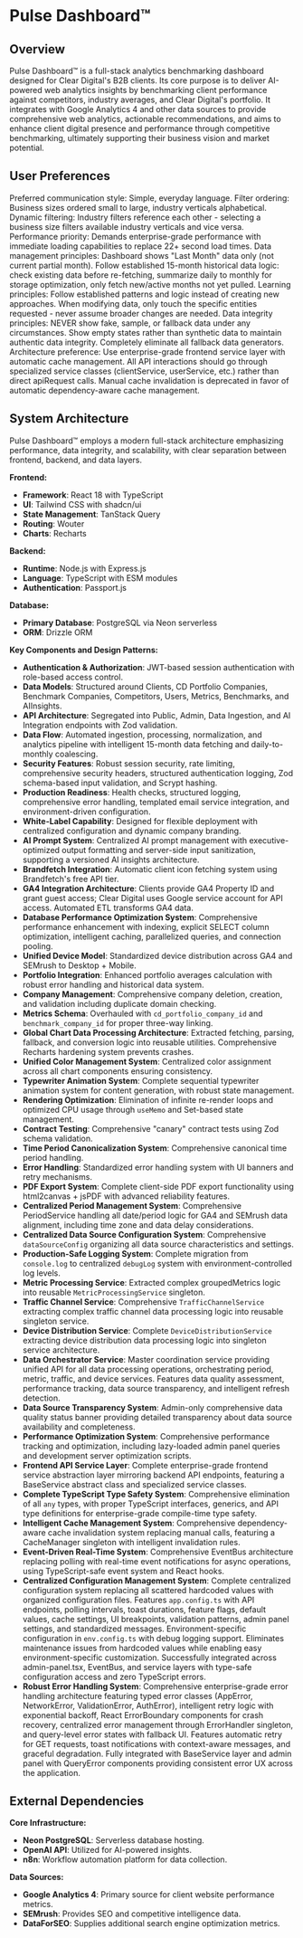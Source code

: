 # Pulse Dashboard™

## Overview
Pulse Dashboard™ is a full-stack analytics benchmarking dashboard designed for Clear Digital's B2B clients. Its core purpose is to deliver AI-powered web analytics insights by benchmarking client performance against competitors, industry averages, and Clear Digital's portfolio. It integrates with Google Analytics 4 and other data sources to provide comprehensive web analytics, actionable recommendations, and aims to enhance client digital presence and performance through competitive benchmarking, ultimately supporting their business vision and market potential.

## User Preferences
Preferred communication style: Simple, everyday language.
Filter ordering: Business sizes ordered small to large, industry verticals alphabetical.
Dynamic filtering: Industry filters reference each other - selecting a business size filters available industry verticals and vice versa.
Performance priority: Demands enterprise-grade performance with immediate loading capabilities to replace 22+ second load times.
Data management principles: Dashboard shows "Last Month" data only (not current partial month). Follow established 15-month historical data logic: check existing data before re-fetching, summarize daily to monthly for storage optimization, only fetch new/active months not yet pulled.
Learning principles: Follow established patterns and logic instead of creating new approaches. When modifying data, only touch the specific entities requested - never assume broader changes are needed.
Data integrity principles: NEVER show fake, sample, or fallback data under any circumstances. Show empty states rather than synthetic data to maintain authentic data integrity. Completely eliminate all fallback data generators.
Architecture preference: Use enterprise-grade frontend service layer with automatic cache management. All API interactions should go through specialized service classes (clientService, userService, etc.) rather than direct apiRequest calls. Manual cache invalidation is deprecated in favor of automatic dependency-aware cache management.

## System Architecture
Pulse Dashboard™ employs a modern full-stack architecture emphasizing performance, data integrity, and scalability, with clear separation between frontend, backend, and data layers.

**Frontend:**
- **Framework**: React 18 with TypeScript
- **UI**: Tailwind CSS with shadcn/ui
- **State Management**: TanStack Query
- **Routing**: Wouter
- **Charts**: Recharts

**Backend:**
- **Runtime**: Node.js with Express.js
- **Language**: TypeScript with ESM modules
- **Authentication**: Passport.js

**Database:**
- **Primary Database**: PostgreSQL via Neon serverless
- **ORM**: Drizzle ORM

**Key Components and Design Patterns:**
- **Authentication & Authorization**: JWT-based session authentication with role-based access control.
- **Data Models**: Structured around Clients, CD Portfolio Companies, Benchmark Companies, Competitors, Users, Metrics, Benchmarks, and AIInsights.
- **API Architecture**: Segregated into Public, Admin, Data Ingestion, and AI Integration endpoints with Zod validation.
- **Data Flow**: Automated ingestion, processing, normalization, and analytics pipeline with intelligent 15-month data fetching and daily-to-monthly coalescing.
- **Security Features**: Robust session security, rate limiting, comprehensive security headers, structured authentication logging, Zod schema-based input validation, and Scrypt hashing.
- **Production Readiness**: Health checks, structured logging, comprehensive error handling, templated email service integration, and environment-driven configuration.
- **White-Label Capability**: Designed for flexible deployment with centralized configuration and dynamic company branding.
- **AI Prompt System**: Centralized AI prompt management with executive-optimized output formatting and server-side input sanitization, supporting a versioned AI insights architecture.
- **Brandfetch Integration**: Automatic client icon fetching system using Brandfetch's free API tier.
- **GA4 Integration Architecture**: Clients provide GA4 Property ID and grant guest access; Clear Digital uses Google service account for API access. Automated ETL transforms GA4 data.
- **Database Performance Optimization System**: Comprehensive performance enhancement with indexing, explicit SELECT column optimization, intelligent caching, parallelized queries, and connection pooling.
- **Unified Device Model**: Standardized device distribution across GA4 and SEMrush to Desktop + Mobile.
- **Portfolio Integration**: Enhanced portfolio averages calculation with robust error handling and historical data system.
- **Company Management**: Comprehensive company deletion, creation, and validation including duplicate domain checking.
- **Metrics Schema**: Overhauled with `cd_portfolio_company_id` and `benchmark_company_id` for proper three-way linking.
- **Global Chart Data Processing Architecture**: Extracted fetching, parsing, fallback, and conversion logic into reusable utilities. Comprehensive Recharts hardening system prevents crashes.
- **Unified Color Management System**: Centralized color assignment across all chart components ensuring consistency.
- **Typewriter Animation System**: Complete sequential typewriter animation system for content generation, with robust state management.
- **Rendering Optimization**: Elimination of infinite re-render loops and optimized CPU usage through `useMemo` and Set-based state management.
- **Contract Testing**: Comprehensive "canary" contract tests using Zod schema validation.
- **Time Period Canonicalization System**: Comprehensive canonical time period handling.
- **Error Handling**: Standardized error handling system with UI banners and retry mechanisms.
- **PDF Export System**: Complete client-side PDF export functionality using html2canvas + jsPDF with advanced reliability features.
- **Centralized Period Management System**: Comprehensive PeriodService handling all date/period logic for GA4 and SEMrush data alignment, including time zone and data delay considerations.
- **Centralized Data Source Configuration System**: Comprehensive `dataSourceConfig` organizing all data source characteristics and settings.
- **Production-Safe Logging System**: Complete migration from `console.log` to centralized `debugLog` system with environment-controlled log levels.
- **Metric Processing Service**: Extracted complex groupedMetrics logic into reusable `MetricProcessingService` singleton.
- **Traffic Channel Service**: Comprehensive `TrafficChannelService` extracting complex traffic channel data processing logic into reusable singleton service.
- **Device Distribution Service**: Complete `DeviceDistributionService` extracting device distribution data processing logic into singleton service architecture.
- **Data Orchestrator Service**: Master coordination service providing unified API for all data processing operations, orchestrating period, metric, traffic, and device services. Features data quality assessment, performance tracking, data source transparency, and intelligent refresh detection.
- **Data Source Transparency System**: Admin-only comprehensive data quality status banner providing detailed transparency about data source availability and completeness.
- **Performance Optimization System**: Comprehensive performance tracking and optimization, including lazy-loaded admin panel queries and development server optimization scripts.
- **Frontend API Service Layer**: Complete enterprise-grade frontend service abstraction layer mirroring backend API endpoints, featuring a BaseService abstract class and specialized service classes.
- **Complete TypeScript Type Safety System**: Comprehensive elimination of all `any` types, with proper TypeScript interfaces, generics, and API type definitions for enterprise-grade compile-time type safety.
- **Intelligent Cache Management System**: Comprehensive dependency-aware cache invalidation system replacing manual calls, featuring a CacheManager singleton with intelligent invalidation rules.
- **Event-Driven Real-Time System**: Comprehensive EventBus architecture replacing polling with real-time event notifications for async operations, using TypeScript-safe event system and React hooks.
- **Centralized Configuration Management System**: Complete centralized configuration system replacing all scattered hardcoded values with organized configuration files. Features `app.config.ts` with API endpoints, polling intervals, toast durations, feature flags, default values, cache settings, UI breakpoints, validation patterns, admin panel settings, and standardized messages. Environment-specific configuration in `env.config.ts` with debug logging support. Eliminates maintenance issues from hardcoded values while enabling easy environment-specific customization. Successfully integrated across admin-panel.tsx, EventBus, and service layers with type-safe configuration access and zero TypeScript errors.
- **Robust Error Handling System**: Comprehensive enterprise-grade error handling architecture featuring typed error classes (AppError, NetworkError, ValidationError, AuthError), intelligent retry logic with exponential backoff, React ErrorBoundary components for crash recovery, centralized error management through ErrorHandler singleton, and query-level error states with fallback UI. Features automatic retry for GET requests, toast notifications with context-aware messages, and graceful degradation. Fully integrated with BaseService layer and admin panel with QueryError components providing consistent error UX across the application.

## External Dependencies
**Core Infrastructure:**
- **Neon PostgreSQL**: Serverless database hosting.
- **OpenAI API**: Utilized for AI-powered insights.
- **n8n**: Workflow automation platform for data collection.

**Data Sources:**
- **Google Analytics 4**: Primary source for client website performance metrics.
- **SEMrush**: Provides SEO and competitive intelligence data.
- **DataForSEO**: Supplies additional search engine optimization metrics.